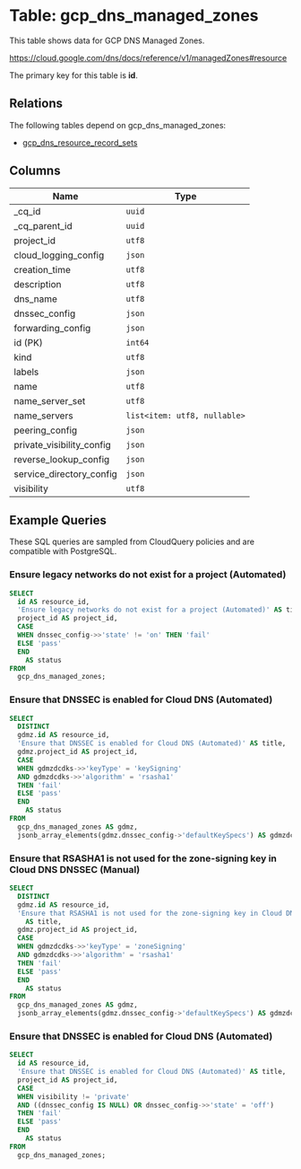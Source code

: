 # Table: gcp_dns_managed_zones

This table shows data for GCP DNS Managed Zones.

https://cloud.google.com/dns/docs/reference/v1/managedZones#resource

The primary key for this table is **id**.

## Relations

The following tables depend on gcp_dns_managed_zones:
  - [gcp_dns_resource_record_sets](gcp_dns_resource_record_sets.md)

## Columns

| Name          | Type          |
| ------------- | ------------- |
|_cq_id|`uuid`|
|_cq_parent_id|`uuid`|
|project_id|`utf8`|
|cloud_logging_config|`json`|
|creation_time|`utf8`|
|description|`utf8`|
|dns_name|`utf8`|
|dnssec_config|`json`|
|forwarding_config|`json`|
|id (PK)|`int64`|
|kind|`utf8`|
|labels|`json`|
|name|`utf8`|
|name_server_set|`utf8`|
|name_servers|`list<item: utf8, nullable>`|
|peering_config|`json`|
|private_visibility_config|`json`|
|reverse_lookup_config|`json`|
|service_directory_config|`json`|
|visibility|`utf8`|

## Example Queries

These SQL queries are sampled from CloudQuery policies and are compatible with PostgreSQL.

### Ensure legacy networks do not exist for a project (Automated)

```sql
SELECT
  id AS resource_id,
  'Ensure legacy networks do not exist for a project (Automated)' AS title,
  project_id AS project_id,
  CASE
  WHEN dnssec_config->>'state' != 'on' THEN 'fail'
  ELSE 'pass'
  END
    AS status
FROM
  gcp_dns_managed_zones;
```

### Ensure that DNSSEC is enabled for Cloud DNS (Automated)

```sql
SELECT
  DISTINCT
  gdmz.id AS resource_id,
  'Ensure that DNSSEC is enabled for Cloud DNS (Automated)' AS title,
  gdmz.project_id AS project_id,
  CASE
  WHEN gdmzdcdks->>'keyType' = 'keySigning'
  AND gdmzdcdks->>'algorithm' = 'rsasha1'
  THEN 'fail'
  ELSE 'pass'
  END
    AS status
FROM
  gcp_dns_managed_zones AS gdmz,
  jsonb_array_elements(gdmz.dnssec_config->'defaultKeySpecs') AS gdmzdcdks;
```

### Ensure that RSASHA1 is not used for the zone-signing key in Cloud DNS DNSSEC (Manual)

```sql
SELECT
  DISTINCT
  gdmz.id AS resource_id,
  'Ensure that RSASHA1 is not used for the zone-signing key in Cloud DNS DNSSEC (Manual)'
    AS title,
  gdmz.project_id AS project_id,
  CASE
  WHEN gdmzdcdks->>'keyType' = 'zoneSigning'
  AND gdmzdcdks->>'algorithm' = 'rsasha1'
  THEN 'fail'
  ELSE 'pass'
  END
    AS status
FROM
  gcp_dns_managed_zones AS gdmz,
  jsonb_array_elements(gdmz.dnssec_config->'defaultKeySpecs') AS gdmzdcdks;
```

### Ensure that DNSSEC is enabled for Cloud DNS (Automated)

```sql
SELECT
  id AS resource_id,
  'Ensure that DNSSEC is enabled for Cloud DNS (Automated)' AS title,
  project_id AS project_id,
  CASE
  WHEN visibility != 'private'
  AND ((dnssec_config IS NULL) OR dnssec_config->>'state' = 'off')
  THEN 'fail'
  ELSE 'pass'
  END
    AS status
FROM
  gcp_dns_managed_zones;
```


